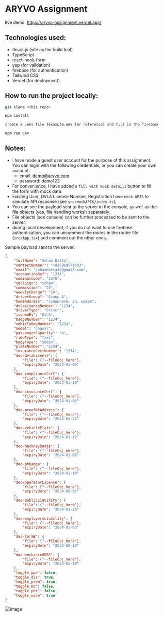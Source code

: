 # ARYVO Assignment

live demo: https://aryvo-assignment.vercel.app/

## Technologies used:

- React.js (vite as the build tool)
- TypeScript
- react-hook-form
- yup (for validation)
- firebase (for authentication)
- Tailwind CSS
- Vercel (for deployment)

## How to run the project locally:
```bash
git clone <this repo>

npm install

create a .env file (example.env for reference) and fill in the firebase credentials (see notes)

npm run dev
```

## Notes:
- I have made a guest user account for the purpose of this assignment. You can login with the following credentials, or you can create your own account.
    - email: demo@aryvo.com
    - password: demo123
- For convenience, I have added a `fill with mock details` button to fill the form with mock data.
- Existing User, DVLA License Number, Registration have `mock APIS` to simulate API response (see `src/mockAPIS/index.ts`).
- You can see the payload sent to the server in the console, as well as the file objects (yes, file handling works!) separately.
- File objects (see console) can be further processed to be sent to the server.
- during local development, if you do not want to use firebase authentication, you can uncomment the routes in the router file (`src/App.tsx`) and comment out the other ones.


Sample payload sent to the server:

```json
{
    "fullName": "Soham Datta",
    "contactNumber": "+918860571693",
    "email": "sohamdatta34@gmail.com",
    "accountingRef": "1234",
    "nominalCode": "5678",
    "callSign": "soham",
    "commission": "20",
    "weeklyCharge": "50",
    "driverGroup": "Group A",
    "homeAddress": "somewhere, in, wales",
    "dvlaLicenseNumber": "1234",
    "driverType": "Driver",
    "issuedBy": "DVLA",
    "badgeNumber": "1234",
    "vehicleRegNumber": "1234",
    "model": "Jaguar",
    "passengerCapacity": "4",
    "rideType": "Taxi",
    "bodyType": "Sedan",
    "plateNumber": "1234",
    "insuranceCertNumber": "1234",
    "doc-dvlaLicense": {
        "file": {"--fileObj_here"},
        "expiryDate": "2024-01-05"
    },
    "doc-complianceCert": {
        "file": {"--fileObj_here"},
        "expiryDate": "2024-01-19"
    },
    "doc-insuranceCert": {
        "file": {"--fileObj_here"},
        "expiryDate": "2024-01-04"
    },
    "doc-proofOfAddress": {
        "file": {"--fileObj_here"},
        "expiryDate": "2024-01-25"
    },
    "doc-vehiclePlate": {
        "file": {"--fileObj_here"},
        "expiryDate": "2024-01-12"
    },
    "doc-hackneyBadge": {
        "file": {"--fileObj_here"},
        "expiryDate": "2024-01-05"
    },
    "doc-phBadge": {
        "file": {"--fileObj_here"},
        "expiryDate": "2024-01-18"
    },
    "doc-operatorLicense": {
        "file": {"--fileObj_here"},
        "expiryDate": "2024-02-02"
    },
    "doc-publicLiability": {
        "file": {"--fileObj_here"},
        "expiryDate": "2024-01-25"
    },
    "doc-employersLiability": {
        "file": {"--fileObj_here"},
        "expiryDate": "2024-01-03"
    },
    "doc-formB": {
        "file": {"--fileObj_here"},
        "expiryDate": "2024-02-10"
    },
    "doc-enchancedDBS": {
        "file": {"--fileObj_here"},
        "expiryDate": "2024-01-19"
    },
    "toggle_ppe": false,
    "toggle_dis": true,
    "toggle_prem": true,
    "toggle_HC": false,
    "toggle_pet": false,
    "toggle_wide": true
}
```

![image](https://github.com/sohamdata/aryvo-assignment/assets/78294692/9d10201d-d684-4a09-91bb-59093aa02c91)
